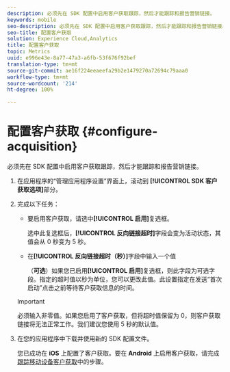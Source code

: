 ```yaml
---
description: 必须先在 SDK 配置中启用客户获取跟踪，然后才能跟踪和报告营销链接。
keywords: mobile
seo-description: 必须先在 SDK 配置中启用客户获取跟踪，然后才能跟踪和报告营销链接。
seo-title: 配置客户获取
solution: Experience Cloud,Analytics
title: 配置客户获取
topic: Metrics
uuid: e996e43e-8a77-47a3-a6fb-53f676f92bef
translation-type: tm+mt
source-git-commit: ae16f224eeaeefa29b2e1479270a72694c79aaa0
workflow-type: tm+mt
source-wordcount: '214'
ht-degree: 100%

---
```



# 配置客户获取 {#configure-acquisition}

必须先在 SDK 配置中启用客户获取跟踪，然后才能跟踪和报告营销链接。

1. 在应用程序的“管理应用程序设置”界面上，滚动到 **[!UICONTROL SDK 客户获取选项]**&#x200B;部分。
1. 完成以下任务：

   * 要启用客户获取，请选中&#x200B;**[!UICONTROL 启用]**&#x200B;复选框。

      选中此复选框后，**[!UICONTROL 反向链接超时]**&#x200B;字段会变为活动状态，其值会从 0 秒变为 5 秒。

   * 在&#x200B;**[!UICONTROL 反向链接超时（秒）]**&#x200B;字段中输入一个值

      （**可选**）如果您已启用&#x200B;**[!UICONTROL 启用]**&#x200B;复选框，则此字段为可选字段。指定的超时值以秒为单位，您可以更改此值。此设置指定在发送“首次启动”点击之前等待客户获取信息的时间。
   >[!IMPORTANT]
   >必须输入非零值。如果您启用了客户获取，但将超时值保留为 0，则客户获取链接将无法正常工作。我们建议您使用 5 秒的默认值。

1. 在您的应用程序中下载并使用新的 SDK 配置文件。

   您已成功在 **iOS** 上配置了客户获取。要在 **Android** 上启用客户获取，请完成[跟踪移动设备客户获取](/help/android/acquisition-main/acquisition.md)中的步骤。
